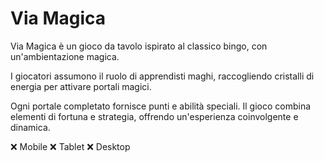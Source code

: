 # Via Magica
Via Magica è un gioco da tavolo ispirato al classico bingo, con un'ambientazione magica.

I giocatori assumono il ruolo di apprendisti maghi, raccogliendo cristalli di energia per attivare portali magici.

Ogni portale completato fornisce punti e abilità speciali. Il gioco combina elementi di fortuna e strategia, offrendo un'esperienza coinvolgente e dinamica.

❌ Mobile
❌ Tablet
❌ Desktop

